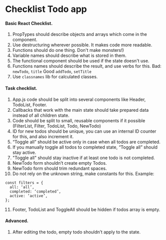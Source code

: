 # Checklist Todo app
#### Basic React Checklist.
1. PropTypes should describe objects and arrays which come in the component.
2. Use destructuring wherever possible. It makes code more readable.
3. Functions should do one thing. Don't make monsters!)
4. Variable names should describe what is stored in them.
5. The functional component should be used if the state doesn't use.
6. Functions names should describe the result, and use verbs for this.
Bad: `newTodo`, `title`
Good `addTodo`, `setTitle`
7. Use `classnames` lib for calculated classes.

#### Task checklist.
1. App.js code should be split into several components like Header, TodoList, Footer.
2. Callbacks that work with the main state should take prepared data instead of all children state.
3. Code should be split to small, reusable components if it possible (FilterList, Filter, TodoList, Todo, NewTodo)
4. ID for new todos should be unique, you can use an internal ID counter for this, and also increment it.
5. “Toggle all” should be active only in case when all todos are completed.
6. If you manually toggle all todos to completed state, “Toggle all” should stay active.
7. "Toggle all" should stay inactive if at least one todo is not completed.
8. NewTodo form shouldn’t create empty Todos.
9. NewTodo form should trim redundant spaces.
10. Do not rely on the unknown string, make constants for this.
Example:
```
const filters = {
  all: ‘all’,
  completed: ‘completed’,
  active: ‘active’,
};
```
11. Footer, TodoList and ToggleAll should be hidden if todos array is empty.

#### Advanced.
1. After editing the todo, empty todo shouldn’t apply to the state.
